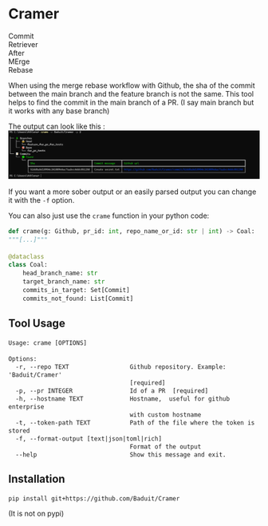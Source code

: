 # Cramer
Commit   
Retriever   
After   
MErge   
Rebase   

When using the merge rebase workflow with Github, the sha of the commit between the main branch and the feature branch is not the same. This tool helps to find the commit in the main branch of a PR. (I say main branch but it works with any base branch)

The output can look like this : ![Output example, it show the base and head branch of a PR and the information of the commit found in the base branch](/Example.png)

If you want a more sober output or an easily parsed output you can change it with the `-f` option.

You can also just use the `crame` function in your python code:
```python
def crame(g: Github, pr_id: int, repo_name_or_id: str | int) -> Coal:
"""[...]"""

@dataclass
class Coal:
	head_branch_name: str
	target_branch_name: str
	commits_in_target: Set[Commit]
	commits_not_found: List[Commit]
```

## Tool Usage
```
Usage: crame [OPTIONS]

Options:
  -r, --repo TEXT                 Github repository. Example: 'Baduit/Cramer'
                                  [required]
  -p, --pr INTEGER                Id of a PR  [required]
  -h, --hostname TEXT             Hostname,  useful for github enterprise
                                  with custom hostname
  -t, --token-path TEXT           Path of the file where the token is stored
  -f, --format-output [text|json|toml|rich]
                                  Format of the output
  --help                          Show this message and exit.
```
## Installation
`pip install git+https://github.com/Baduit/Cramer`

(It is not on pypi)